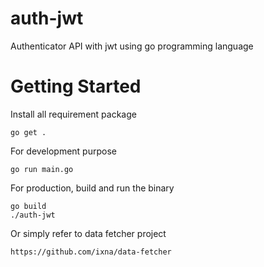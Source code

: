 # auth-jwt
Authenticator API with jwt using go programming language

# Getting Started
Install all requirement package
```
go get .
```

For development purpose
```
go run main.go
```

For production, build and run the binary
```
go build
./auth-jwt
```

Or simply refer to data fetcher project
```
https://github.com/ixna/data-fetcher
```